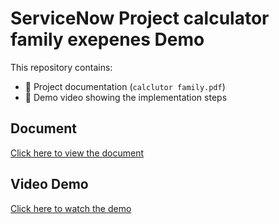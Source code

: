 # ServiceNow Project calculator family exepenes Demo

This repository contains:
- 📄 Project documentation (`calclutor family.pdf`)
- 🎥 Demo video showing the implementation steps

## Document
[Click here to view the document](https://github.com/moorthy-karthick/Calculator-family-Expenses-/blob/main/Calculating%20Family%20Expenses%20using%20Service%20Now%20.documentry.pdf) 

## Video Demo
[Click here to watch the demo](https://github.com/moorthy-karthick/Calculator-family-Expenses-/blob/main/VID-20250915-WA0004.mp4)
